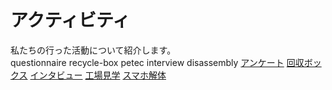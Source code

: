 # アクティビティ

<NoIndent>
私たちの行った活動について紹介します。
</NoIndent>

<div class="image_links">
    <ActivityThumbnail>questionnaire</ActivityThumbnail>
    <ActivityThumbnail>recycle-box</ActivityThumbnail>
    <ActivityThumbnail>petec</ActivityThumbnail>
    <ActivityThumbnail>interview</ActivityThumbnail>
    <ActivityThumbnail>disassembly</ActivityThumbnail>
	<a href="./questionnaire.html" class="img_link" style="background-image: url(../img/activity/1.jpg);">アンケート</a>
	<a href="./recycle-box.html" class="img_link" style="background-image: url(../img/activity/2.jpg);">回収ボックス</a>
	<a href="./petec.html" class="img_link" style="background-image: url(../img/activity/3.jpg);">インタビュー</a>
	<a href="./interview.html" class="img_link" style="background-image: url(../img/activity/4.jpg);">工場見学</a>
	<a href="./disassembly.html" class="img_link" style="background-image: url(../img/activity/5.jpg);">スマホ解体</a>
</div>